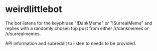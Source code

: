 # weirdlittlebot


The bot listens for the keyphrase "!DankMeme" or "!SurrealMeme" and replies with a randomly chosen top post from either /r/dankmemes or /r/surrealmemes.

API information and subreddit to listen to needs to be provided. 
